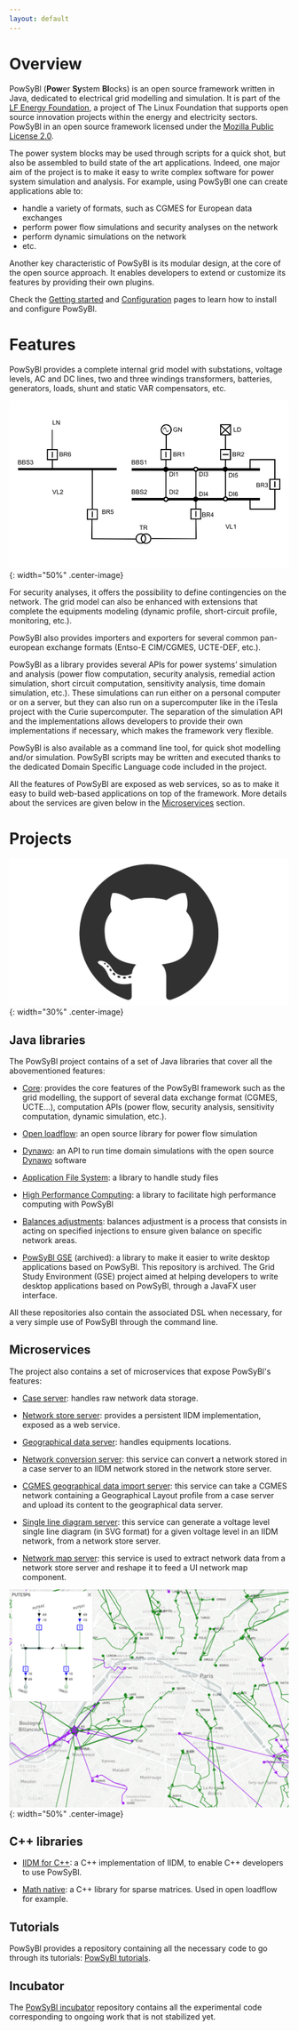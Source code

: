 ```yaml
---
layout: default
---
```


# Overview
PowSyBl (<b>Pow</b>er <b>Sy</b>stem <b>Bl</b>ocks) is an open source framework written in Java,
dedicated to electrical grid modelling and simulation. 
It is part of the [LF Energy Foundation](https://www.lfenergy.org/), a project of The Linux Foundation that supports 
open source innovation projects within the energy and electricity sectors. 
PowSyBl in an open source framework licensed under the [Mozilla Public License 2.0](./license).

The power system blocks may be used through scripts for a quick shot, but also be assembled to build state of the art applications.
Indeed, one major aim of the project is to make it easy to write complex software for power 
system simulation and analysis. For example, using PowSyBl one can create applications able to:
- handle a variety of formats, such as CGMES for European data exchanges
- perform power flow simulations and security analyses on the network
- perform dynamic simulations on the network
- etc.

Another key characteristic of PowSyBl is its modular design, at the core of the open source approach.
It enables developers to extend or customize its features by providing their own plugins.

Check the [Getting started](../documentation/user) and [Configuration](../documentation/user/configuration) pages to learn how to install and configure PowSyBl.

# Features
PowSyBl provides a complete internal grid model with substations, voltage levels, AC and DC lines, two and three windings transformers, batteries,
generators, loads, shunt and static VAR compensators, etc. 

![Node breaker topology](./img/nodeBreakerTopology.svg){: width="50%" .center-image}

For security analyses, it offers the possibility to define contingencies on the network.
The grid model can also be enhanced with extensions that complete the equipments modeling 
(dynamic profile, short-circuit profile, monitoring, etc.). 

PowSyBl also provides importers and exporters for several common pan-european exchange 
formats (Entso-E CIM/CGMES, UCTE-DEF, etc.).


PowSyBl as a library provides several APIs for power systems’ simulation and analysis 
(power flow computation, security analysis, remedial action simulation, 
short circuit computation, sensitivity analysis, time domain simulation, etc.). 
These simulations can run either on a personal computer or on a server, but they can 
also run on a supercomputer like in the iTesla project with the Curie supercomputer. 
The separation of the simulation API and the implementations allows developers to 
provide their own implementations if necessary, which makes the framework very flexible.

PowSyBl is also available as a command line tool, for quick shot modelling and/or simulation.
PowSyBl scripts may be written and executed thanks to the dedicated Domain Specific Language
code included in the project.

All the features of PowSyBl are exposed as web services, so as to make it easy to build web-based 
applications on top of the framework. More details about the services are given below in the [Microservices](#microservices) section.

# Projects

![GitHub logo](./img/github-logo.png){: width="30%" .center-image}

## Java libraries
The PowSyBl project contains of a set of Java libraries that cover all the abovementioned features:

- [Core](../documentation/developer/repositories/powsybl-core): provides the core features of the PowSyBl framework such as the grid modelling, 
the support of several data exchange format (CGMES, UCTE...), computation APIs (power flow, security analysis, sensitivity computation, dynamic simulation, etc.).

- [Open loadflow](../documentation/developer/repositories/open-loadflow): an open source library for power
flow simulation

- [Dynawo](../documentation/developer/repositories/dynawo): an API to run time domain simulations
with the open source [Dynawo](https://github.com/dynawo/) software

- [Application File System](../documentation/developer/repositories/afs): a library to handle study files

- [High Performance Computing](../documentation/developer/repositories/hpc): a library to facilitate high performance computing
with PowSyBl

- [Balances adjustments](../documentation/developer/repositories/balances-adjustment): 
balances adjustment is a process that consists in acting on 
specified injections to ensure given balance on specific network areas.

- [PowSyBl GSE]() (archived): a library to make it easier to 
write desktop applications based on PowSyBl. This repository is archived. The Grid Study Environment (GSE) project
aimed at helping developers to write desktop applications based on PowSyBl, through a JavaFX user interface.

All these repositories also contain the associated DSL when necessary, for a very simple use of PowSyBl through the command line.

## Microservices

The project also contains a set of microservices that expose PowSyBl's features:

- [Case server](../documentation/developer/repositories/case): handles raw network data storage.

- [Network store server](../documentation/developer/repositories/network-store): provides a persistent IIDM implementation, exposed as a web service.

- [Geographical data server](../documentation/developer/repositories/geo-data): handles equipments locations.

- [Network conversion server](../documentation/developer/repositories/network-conversion-server): 
this service can convert a network stored in a case server to an IIDM network 
stored in the network store server.

- [CGMES geographical data import server](../documentation/developer/repositories/cgmes-gl): 
this service can take a CGMES network containing a Geographical Layout profile from a case server 
and upload its content to the geographical data server.

- [Single line diagram server](../documentation/developer/repositories/single-line-diagram-server): 
this service can generate a voltage level single line diagram (in SVG format) for a 
given voltage level in an IIDM network, from a network store server.

- [Network map server](../documentation/developer/repositories/network-map-server):
this service is used to extract network data from a network store server 
and reshape it to feed a UI network map component.

![GridSuite screenshot](./img/gridsuite.png){: width="50%" .center-image}

<!--
Loadflow Server

The load flow server is able to run a load flow on a network from 
a network store server and update the state variables.

Network modification server

This is a high level network modification service. It can apply a list of predefined network modifications (switch position, setpoint, tap position, etc) or execute a Groovy script when a more generic and powerful way to modify the network is needed.

### Study server

This is the unique entry point for the front end. This service is responsible for study management (creation, opening, removal) and also exposes all operations from other services needed for the front end.

### Study front-end

Study tool front end developped in React.js.

</li-->

## C++ libraries

- [IIDM for C++](): a C++ implementation of IIDM, to enable C++ developers to use PowSyBl. 

- [Math native](): a C++ library for sparse matrices. Used in open loadflow for example.

## Tutorials
PowSyBl provides a repository containing all the necessary code to go through its tutorials: 
[PowSyBl tutorials](https://github.com/powsybl/powsybl-tutorials).
 
## Incubator

The [PowSyBl incubator](https://github.com/powsybl/powsybl-incubator) repository contains
all the experimental code corresponding to ongoing work that is not stabilized yet.
